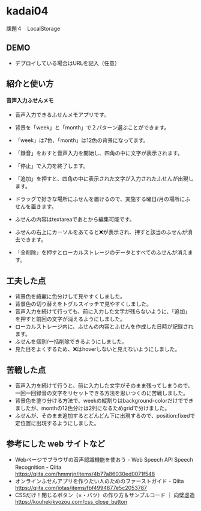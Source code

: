 # kadai04
課題４　LocalStorage

## DEMO

  - デプロイしている場合はURLを記入（任意）

## 紹介と使い方

  #### 音声入力ふせんメモ
  - 音声入力できるふせんメモアプリです。
  - 背景を「week」と「month」で２パターン選ぶことができます。
  - 「week」は7色、「month」は12色の背景になってます。

  - 「録音」をおすと音声入力を開始し、四角の中に文字が表示されます。
  - 「停止」で入力を終了します。
  - 「追加」を押すと、四角の中に表示された文字が入力されたふせんが出現します。
  
  - ドラッグで好きな場所にふせんを置けるので、実施する曜日/月の場所にふせんを置きます。
  - ふせんの内容はtextareaであとから編集可能です。
  - ふせんの右上にカーソルをあてると❌が表示され、押すと該当のふせんが消去できます。

  - 「全削除」を押すとローカルストレージのデータとすべてのふせんが消えます。

## 工夫した点

  - 背景色を綺麗に色分けして見やすくしました。
  - 背景色の切り替えをトグルスイッチで見やすくしました。
  - 音声入力を続けて行っても、前に入力した文字が残らないように、「追加」を押すと前回の文字が消えるようにしました。
  - ローカルストレージ内に、ふせんの内容とふせんを作成した日時が記録されます。
  - ふせんを個別/一括削除できるようにしました。
  - 見た目をよくするため、❌はhoverしないと見えないようにしました。
  
## 苦戦した点

  - 音声入力を続けて行うと、前に入力した文字がそのまま残ってしまうので、一回一回録音の文字をリセットできる方法を思いつくのに苦戦しました。
  - 背景色を塗り分ける方法で、weekの縦割りはbackground-colorだけでできましたが、monthの12色分けは2列になるためgridで分けました。
  - ふせんが、そのまま追加するとどんどん下に出現するので、position:fixedで定位置に出現するようにしました。

## 参考にした web サイトなど

  - Webページでブラウザの音声認識機能を使おう - Web Speech API Speech Recognition - Qiita　https://qiita.com/hmmrjn/items/4b77a86030ed0071f548
  - オンラインふせんアプリを作りたい人のためのファーストガイド - Qiita　https://qiita.com/iotas/items/fbf4994877e5c2053787
  - CSSだけ！閉じるボタン（×・バツ）の作り方＆サンプルコード ｜ 向壁虚造　https://kouhekikyozou.com/css_close_button
